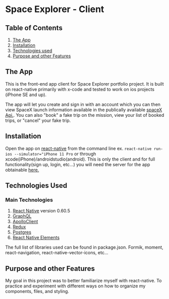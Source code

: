 # Space Explorer - Client

## Table of Contents
1. [The App](#the-app)
2. [Installation](#installation)
3. [Technologies used](#technologies-used)
4. [Purpose and other Features](#purpose-and-other-features)

## The App
This is the front-end app client for Space Explorer portfolio project. It is built on react-native primarily with x-code and tested to work on ios projects (iPhone SE and up).

The app will let you create and sign in with an account which you can then view SpaceX launch information available in the publically available [spaceX Api.](https://github.com/r-spacex/SpaceX-API). You can also "book" a fake trip on the mission, view your list of booked trips, or "cancel" your fake trip.

## Installation
Open the app on [react-native](https://facebook.github.io/react-native/) from the command line ex. `react-native run-ios --simulator="iPhone 11 Pro` or through xcode(iPhone)/androidstudio(android). This is only the client and for full functionality(sign up, login, etc...) you will need the server for the app obtainable [here.](https://github.com/JunCLi/space-explorer-server)

## Technologies Used

### Main Technologies
1. [React Native](https://facebook.github.io/react-native/) version 0.60.5
2. [GraphQL](https://graphql.org/)
3. [ApolloClient](https://www.apollographql.com/)
4. [Redux](https://github.com/reduxjs/react-redux)
5. [Postgres](https://www.postgresql.org/)
6. [React Native Elements](https://react-native-elements.github.io/react-native-elements/)

The full list of libraries used can be found in package.json. Formik, moment, react-navigation, react-native-vector-icons, etc...

## Purpose and other Features
My goal in this project was to better familiarize myself with react-native. To practice and experiment with different ways on how to organize my components, files, and styling.
